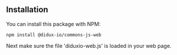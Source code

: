## Installation

You can install this package with NPM:

```
npm install @didux-io/commons-js-web
```

Next make sure the file 'diduxio-web.js' is loaded in your web page.

